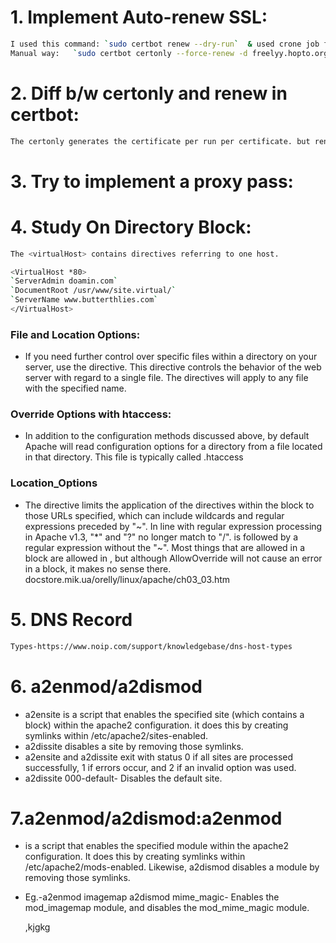 # 1. Implement Auto-renew SSL:
```sh
I used this command: `sudo certbot renew --dry-run`  & used crone job for it  `* * */15 * * root certbot -q renew --apache >/dev/null 2>&1`
Manual way:   `sudo certbot certonly --force-renew -d freelyy.hopto.org -d freelyy.hopto.org`
```
# 2. Diff b/w certonly and renew in certbot:
 ```sh
The certonly generates the certificate per run per certificate. but renew can renew many certificates in one run. The other difference is certonly provides a user interaction facility via commands.
```
# 3. Try to implement a proxy pass:
# 4. Study On Directory Block:
```sh
The <virtualHost> contains directives referring to one host.

<VirtualHost *80>
`ServerAdmin doamin.com`
`DocumentRoot /usr/www/site.virtual/` 
`ServerName www.butterthlies.com` 
</VirtualHost>
```

### File and Location Options:

* If you need further control over specific files within a directory on your server, use the <Files> directive. This directive controls the behavior of the web server with regard to a single file. The <Files> directives will apply to any file with the specified name.
  
### Override Options with htaccess:

* In addition to the configuration methods discussed above, by default Apache will read configuration options for a directory from a file located in that directory. This file is typically called .htaccess
  
### Location_Options
* The directive limits the application of the directives within the block to those URLs specified, which can include wildcards and regular expressions preceded by "~". In line with regular expression processing in Apache v1.3, "*" and "?" no longer match to "/". is followed by a regular expression without the "~". Most things that are allowed in a block are allowed in , but although AllowOverride will not cause an error in a block, it makes no sense there. docstore.mik.ua/orelly/linux/apache/ch03_03.htm

# 5. DNS Record
```sh
Types-https://www.noip.com/support/knowledgebase/dns-host-types
```
# 6. a2enmod/a2dismod

* a2ensite  is a script that enables the specified site (which contains a <VirtualHost>block) within the apache2  configuration. it does this by creating symlinks within /etc/apache2/sites-enabled.
* a2dissite disables a site by removing those symlinks.
* a2ensite  and  a2dissite  exit with status 0 if all sites are processed successfully, 1 if errors occur, and 2 if an invalid option was used.
* a2dissite 000-default- Disables the default site.

# 7.a2enmod/a2dismod:a2enmod
* is a script that enables the specified module within the apache2 configuration. It does this by creating symlinks within  /etc/apache2/mods-enabled.   Likewise,  a2dismod disables a module by removing those symlinks.
* Eg.-a2enmod imagemap a2dismod mime_magic- Enables the mod_imagemap module, and disables the mod_mime_magic module.
  
  ,kjgkg








  



